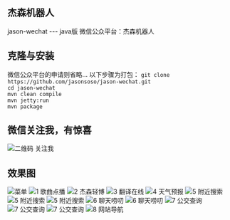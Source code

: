 ## 杰森机器人 ##
jason-wechat  --- java版 微信公众平台：杰森机器人


## 克隆与安装 ##
微信公众平台的申请则省略...  以下步骤为打包：
`git clone https://github.com/jasonsoso/jason-wechat.git`   
`cd jason-wechat`   
`mvn clean compile`   
`mvn jetty:run`   
`mvn package`   


## 微信关注我，有惊喜 ##
![二维码 关注我](https://raw.githubusercontent.com/jasonsoso/jason-wechat/master/src/main/webapp/resources/wx/pic.jpeg)


## 效果图 ##
![菜单](https://raw.githubusercontent.com/jasonsoso/jason-wechat/master/src/main/webapp/resources/wx/0.0.PNG)
![1 歌曲点播](https://raw.githubusercontent.com/jasonsoso/jason-wechat/master/src/main/webapp/resources/wx/1.0.jpeg)
![2 杰森轻博](https://raw.githubusercontent.com/jasonsoso/jason-wechat/master/src/main/webapp/resources/wx/2.0.PNG)
![3 翻译在线](https://raw.githubusercontent.com/jasonsoso/jason-wechat/master/src/main/webapp/resources/wx/3.0.jpeg)
![4 天气预报](https://raw.githubusercontent.com/jasonsoso/jason-wechat/master/src/main/webapp/resources/wx/4.0.PNG)
![5 附近搜索](https://raw.githubusercontent.com/jasonsoso/jason-wechat/master/src/main/webapp/resources/wx/5.0.PNG)
![5 附近搜索](https://raw.githubusercontent.com/jasonsoso/jason-wechat/master/src/main/webapp/resources/wx/5.1.PNG)
![5 附近搜索](https://raw.githubusercontent.com/jasonsoso/jason-wechat/master/src/main/webapp/resources/wx/5.2.PNG)
![6 聊天唠叨](https://raw.githubusercontent.com/jasonsoso/jason-wechat/master/src/main/webapp/resources/wx/6.0.PNG)
![6 聊天唠叨](https://raw.githubusercontent.com/jasonsoso/jason-wechat/master/src/main/webapp/resources/wx/6.1.jpeg)
![7 公交查询](https://raw.githubusercontent.com/jasonsoso/jason-wechat/master/src/main/webapp/resources/wx/7.0.PNG)
![7 公交查询](https://raw.githubusercontent.com/jasonsoso/jason-wechat/master/src/main/webapp/resources/wx/7.1.PNG)
![7 公交查询](https://raw.githubusercontent.com/jasonsoso/jason-wechat/master/src/main/webapp/resources/wx/7.2.PNG)
![8 网站导航](https://raw.githubusercontent.com/jasonsoso/jason-wechat/master/src/main/webapp/resources/wx/8.0.PNG)



